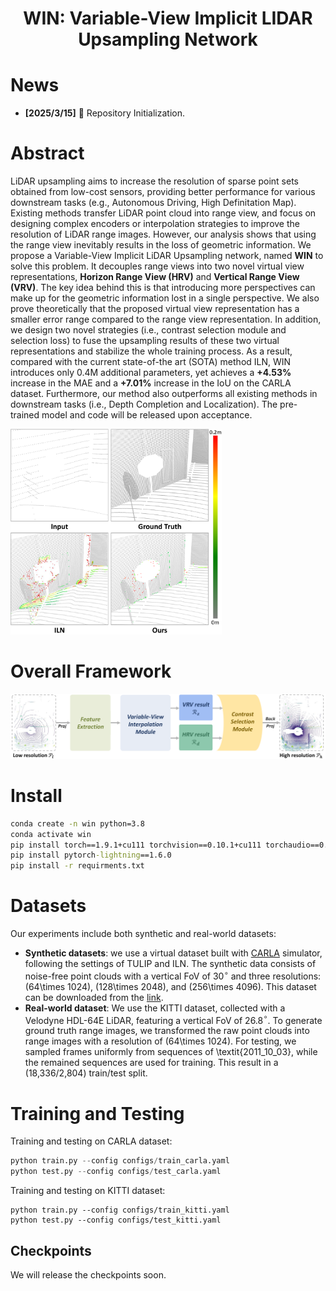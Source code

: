 <div align="center">   

# WIN: Variable-View Implicit LIDAR Upsampling Network
</div>

# News
- **[2025/3/15]** 🚀 Repository Initialization.

# Abstract

LiDAR upsampling aims to increase the resolution of sparse point sets obtained from low-cost sensors, providing better performance for various downstream tasks (e.g., Autonomous Driving, High Definitation Map). Existing methods transfer LiDAR point cloud into range view, and focus on designing complex encoders or interpolation strategies to improve the resolution of LiDAR range images. However, our analysis shows that using the range view inevitably results in the loss of geometric information. We propose a Variable-View Implicit LiDAR Upsampling network, named **WIN** to solve this problem. It decouples range views into two novel virtual view representations, **Horizon Range View (HRV)** and **Vertical Range View (VRV)**. The key idea behind this is that introducing more perspectives can make up for the geometric information lost in a single perspective. We also prove theoretically that the proposed virtual view representation has a smaller error range compared to the range view representation. In addition, we design two novel strategies (i.e., contrast selection module and selection loss) to fuse the upsampling results of these two virtual representations and stabilize the whole training process. As a result, compared with the current state-of-the art (SOTA) method ILN, WIN introduces only 0.4M additional parameters, yet achieves a **+4.53%** increase in the MAE and a **+7.01%** increase in the IoU on the CARLA dataset. Furthermore, our method also outperforms all existing methods in downstream tasks (i.e., Depth Completion and Localization). The pre-trained model and code will be released upon acceptance.

<img src="figures\effect.png" alt="effect" style="zoom: 33%;" />

# Overall Framework

<img src="figures\framework.png" alt="overall freamwork" style="zoom:50%;" />

# Install

```cmd
conda create -n win python=3.8
conda activate win
pip install torch==1.9.1+cu111 torchvision==0.10.1+cu111 torchaudio==0.9.1 -f https://download.pytorch.org/whl/torch_stable.html
pip install pytorch-lightning==1.6.0
pip install -r requirments.txt
```

# Datasets

Our experiments include both synthetic and real-world datasets:

- **Synthetic datasets**: we use a virtual dataset built with [CARLA](https://carla.org/) simulator, following the settings of TULIP and ILN. The synthetic data consists of noise-free point clouds with a vertical FoV of 30$^\circ$ and three resolutions: \(64\times 1024\), \(128\times 2048\), and \(256\times 4096\). This dataset can be downloaded from the [link](https://sgvr.kaist.ac.kr/~yskwon/papers/icra22-iln/carla.zip).
- **Real-world dataset**: We use the KITTI dataset, collected with a Velodyne HDL-64E LiDAR, featuring a vertical FoV of 26.8$^\circ$. To generate ground truth range images, we transformed the raw point clouds into range images with a resolution of \(64\times 1024\). For testing, we sampled frames uniformly from sequences of \textit{2011\_10\_03}, while the remained sequences are used for training. This result in a (18,336/2,804) train/test split. 

# Training and Testing

Training and testing on CARLA dataset:

```python
python train.py --config configs/train_carla.yaml
python test.py --config configs/test_carla.yaml
```

Training and testing on KITTI dataset:

```
python train.py --config configs/train_kitti.yaml
python test.py --config configs/test_kitti.yaml
```

## Checkpoints

We will release the checkpoints soon.
